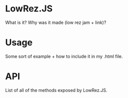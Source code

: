 LowRez.JS
=========
What is it? Why was it made (low rez jam + link)?

Usage
=====
Some sort of example + how to include it in my .html file.

API
===
List of all of the methods exposed by LowRez.JS.

